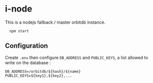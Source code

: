 # i-node

This is a nodejs fallback / master orbitdb instance.

      npm start

## Configuration

Create `.env` then configure `DB_ADDRESS` and `PUBLIC_KEYS`, a list allowed to write on the database :

```
DB_ADDRESS=/orbitdb/${hash}/${name}
PUBLIC_KEYS=${key1},${key2},...
```

